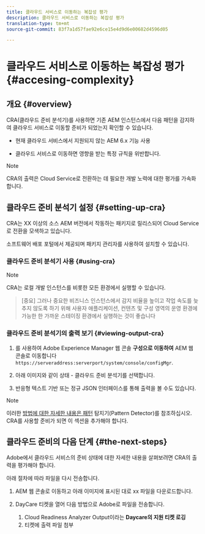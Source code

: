 ```yaml
---
title: 클라우드 서비스로 이동하는 복잡성 평가
description: 클라우드 서비스로 이동하는 복잡성 평가
translation-type: tm+mt
source-git-commit: 83f7a1d57fae92e6ce15e4d9d6e00682d4596d05

---
```



# 클라우드 서비스로 이동하는 복잡성 평가 {#accesing-complexity}

## 개요 {#overview}

CRA(클라우드 준비 분석기)를 사용하면 기존 AEM 인스턴스에서 다음 패턴을 감지하여 클라우드 서비스로 이동할 준비가 되었는지 확인할 수 있습니다.

* 현재 클라우드 서비스에서 지원되지 않는 AEM 6.x 기능 사용

* 클라우드 서비스로 이동하면 영향을 받는 특정 규칙을 위반합니다.

>[!NOTE]
>CRA의 출력은 Cloud Service로 전환하는 데 필요한 개발 노력에 대한 평가를 가속화합니다.

## 클라우드 준비 분석기 설정 {#setting-up-cra}

CRA는 XX 이상의 소스 AEM 버전에서 작동하는 패키지로 릴리스되어 Cloud Service로 전환을 모색하고 있습니다.

소프트웨어 배포 포털에서 제공되며 패키지 관리자를 사용하여 설치할 수 있습니다.

### 클라우드 준비 분석기 사용 {#using-cra}

>[!NOTE]
> CRA는 로컬 개발 인스턴스를 비롯한 모든 환경에서 실행할 수 있습니다.

>[중요]
>그러나 중요한 비즈니스 인스턴스에서 감지 비율을 높이고 작업 속도를 늦추지 않도록 하기 위해 사용자 애플리케이션, 컨텐츠 및 구성 영역의 운영 환경에 가능한 한 가까운 스테이징 환경에서 실행하는 것이 좋습니다

### 클라우드 준비 분석기의 출력 보기 {#viewing-output-cra}


1. 를 사용하여 Adobe Experience Manager 웹 콘솔 **구성으로 이동하여** AEM 웹 콘솔로 이동합니다 `https://serveraddress:serverport/system/console/configMgr`.

1. 아래 이미지와 같이 상태 - 클라우드 준비 분석기를 선택합니다.

1. 반응형 텍스트 기반 또는 정규 JSON 인터페이스를 통해 출력을 볼 수도 있습니다.

>[!NOTE]
> 이러한 [방법에 대한 자세한 내용은 패턴](https://docs.adobe.com/content/help/en/experience-manager-65/deploying/upgrading/pattern-detector.html) 탐지기(Pattern Detector)를 참조하십시오. CRA를 사용할 준비가 되면 이 섹션을 추가해야 합니다.

## 클라우드 준비의 다음 단계 {#the-next-steps}

Adobe에서 클라우드 서비스의 준비 상태에 대한 자세한 내용을 살펴보려면 CRA의 출력을 평가해야 합니다.

아래 절차에 따라 파일을 다시 전송합니다.

1. AEM 웹 콘솔로 이동하고 아래 이미지에 표시된 대로 xx 파일을 다운로드합니다.

1. DayCare 티켓을 열어 다음 방법으로 Adobe로 파일을 전송합니다.
   1. Cloud Readiness Analyzer Output이라는 **Daycare의 지원 티켓 로깅**
   1. 티켓에 출력 파일 첨부

